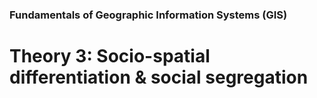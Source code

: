 ### Fundamentals of Geographic Information Systems (GIS)

# Theory 3: Socio-spatial differentiation & social segregation
<!--stackedit_data:
eyJoaXN0b3J5IjpbLTE4MDg2Mzk3MF19
-->